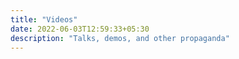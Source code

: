 ```yaml
---
title: "Videos"
date: 2022-06-03T12:59:33+05:30
description: "Talks, demos, and other propaganda"
---
```



